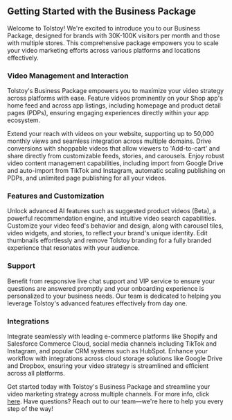 ## Getting Started with the Business Package

Welcome to Tolstoy! We're excited to introduce you to our Business Package, designed for brands with 30K-100K visitors per month and those with multiple stores. This comprehensive package empowers you to scale your video marketing efforts across various platforms and locations effectively.

### Video Management and Interaction

Tolstoy's Business Package empowers you to maximize your video strategy across platforms with ease. Feature videos prominently on your Shop app's home feed and across app listings, including homepage and product detail pages (PDPs), ensuring engaging experiences directly within your app ecosystem.

Extend your reach with videos on your website, supporting up to 50,000 monthly views and seamless integration across multiple domains. Drive conversions with shoppable videos that allow viewers to 'Add-to-cart' and share directly from customizable feeds, stories, and carousels. Enjoy robust video content management capabilities, including import from Google Drive and auto-import from TikTok and Instagram, automatic scaling publishing on PDPs, and unlimited page publishing for all your videos.

### Features and Customization

Unlock advanced AI features such as suggested product videos (Beta), a powerful recommendation engine, and intuitive video search capabilities. Customize your video feed's behavior and design, along with carousel tiles, video widgets, and stories, to reflect your brand's unique identity. Edit thumbnails effortlessly and remove Tolstoy branding for a fully branded experience that resonates with your audience.

### Support

Benefit from responsive live chat support and VIP service to ensure your questions are answered promptly and your onboarding experience is personalized to your business needs. Our team is dedicated to helping you leverage Tolstoy's advanced features effectively from day one.

### Integrations

Integrate seamlessly with leading e-commerce platforms like Shopify and Salesforce Commerce Cloud, social media channels including TikTok and Instagram, and popular CRM systems such as HubSpot. Enhance your workflow with integrations across cloud storage solutions like Google Drive and Dropbox, ensuring your video strategy is streamlined and efficient across all platforms.


Get started today with Tolstoy's Business Package and streamline your video marketing strategy across multiple channels. For more info, click [here](https://www.gotolstoy.com/pricing#). Have questions? Reach out to our team—we're here to help you every step of the way!
